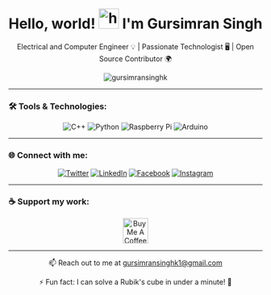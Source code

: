 <h1 align="center">Hello, world! <img src="https://user-images.githubusercontent.com/1303154/88677602-1635ba80-d120-11ea-84d8-d263ba5fc3c0.gif" width="40px" alt="hello gif"> I'm Gursimran Singh</h1>

<p align="center">Electrical and Computer Engineer 💡 | Passionate Technologist 🖥️ | Open Source Contributor 🌍</p>

<p align="center">
  <img src="https://komarev.com/ghpvc/?username=gursimransinghk&label=Profile%20Views&color=0e75b6&style=flat" alt="gursimransinghk" />
</p>

---

### 🛠️ Tools & Technologies:
<p align="center">
  <img src="https://img.shields.io/badge/C++-00599C?style=flat-square&logo=c%2B%2B&logoColor=white" alt="C++" />
  <img src="https://img.shields.io/badge/Python-3776AB?style=flat-square&logo=python&logoColor=white" alt="Python" />
  <img src="https://img.shields.io/badge/RaspberryPi-C51A4A?style=flat-square&logo=raspberry-pi&logoColor=white" alt="Raspberry Pi" />
  <img src="https://img.shields.io/badge/Arduino-00979D?style=flat-square&logo=arduino&logoColor=white" alt="Arduino" />
</p>

---

### 🌐 Connect with me:
<p align="center">
<a href="https://twitter.com/gur94k"><img src="https://img.shields.io/badge/Twitter-1DA1F2?style=for-the-badge&logo=twitter&logoColor=white" alt="Twitter"></a>
<a href="https://linkedin.com/in/gursimransinghk"><img src="https://img.shields.io/badge/LinkedIn-0077B5?style=for-the-badge&logo=linkedin&logoColor=white" alt="LinkedIn"></a>
<a href="https://fb.com/gursimransinghk"><img src="https://img.shields.io/badge/Facebook-1877F2?style=for-the-badge&logo=facebook&logoColor=white" alt="Facebook"></a>
<a href="https://instagram.com/gursimransinghk"><img src="https://img.shields.io/badge/Instagram-E4405F?style=for-the-badge&logo=instagram&logoColor=white" alt="Instagram"></a>
</p>

---

### ☕ Support my work:
<p align="center">
  <a href="https://www.buymeacoffee.com/gursimransinghk"><img src="https://cdn.buymeacoffee.com/buttons/v2/default-yellow.png" height="50" alt="Buy Me A Coffee"></a>
</p>

---

<p align="center">
  📫 Reach out to me at <a href="mailto:gursimransinghk1@gmail.com">gursimransinghk1@gmail.com</a>
</p>

<p align="center">
  ⚡ Fun fact: I can solve a Rubik's cube in under a minute! 🎲
</p>

